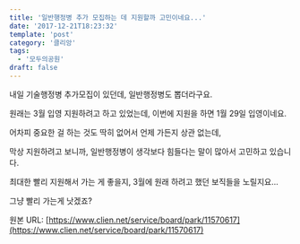 ```yaml
---
title: '일반행정병 추가 모집하는 데 지원할까 고민이네요...'
date: '2017-12-21T18:23:32'
template: 'post'
category: '클리앙'
tags: 
  - '모두의공원'
draft: false
---
```


내일 기술행정병 추가모집이 있던데, 일반행정병도 뽑더라구요. 

  

원래는 3월 입영 지원하려고 하고 있었는데, 이번에 지원을 하면 1월 29일 입영이네요. 

  

어차피 중요한 걸 하는 것도 딱히 없어서 언제 가든지 상관 없는데, 

  

막상 지원하려고 보니까, 일반행정병이 생각보다 힘들다는 말이 많아서 고민하고 있습니다.

  

최대한 빨리 지원해서 가는 게 좋을지, 3월에 원래 하려고 했던 보직들을 노릴지요...

  

그냥 빨리 가는게 낫겠죠?

원본 URL: [https://www.clien.net/service/board/park/11570617](https://www.clien.net/service/board/park/11570617)